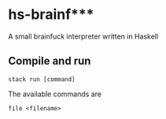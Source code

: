 # hs-brainf***

A small brainfuck interpreter written in Haskell

## Compile and run
```
stack run [command]
```
The available commands are
```
file <filename>

